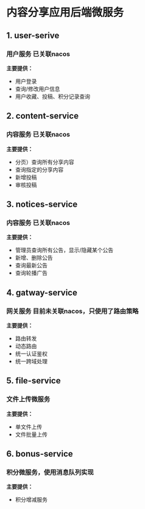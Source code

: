 # 内容分享应用后端微服务

## 1. user-serive

### 用户服务 已关联nacos

**主要提供：**

- 用户登录
- 查询/修改用户信息
- 用户收藏、投稿、积分记录查询

## 2. content-service

### 内容服务 已关联nacos

**主要提供：**

- 分页）查询所有分享内容
- 查询指定的分享内容
- 新增投稿
- 审核投稿

## 3. notices-service

### 内容服务 已关联nacos

**主要提供：**

- 管理员查询所有公告，显示/隐藏某个公告
- 新增、删除公告
- 查询最新公告
- 查询轮播广告

## 4. gatway-service

### 网关服务 目前未关联nacos，只使用了路由策略

**主要提供：**

- 路由转发
- 动态路由
- 统一认证鉴权
- 统一跨域处理

## 5. file-service

### **文件上传微服务**

**主要提供：**

- 单文件上传
- 文件批量上传

## 6. bonus-service

### **积分微服务**，使用消息队列实现

**主要提供：**

- 积分增减服务